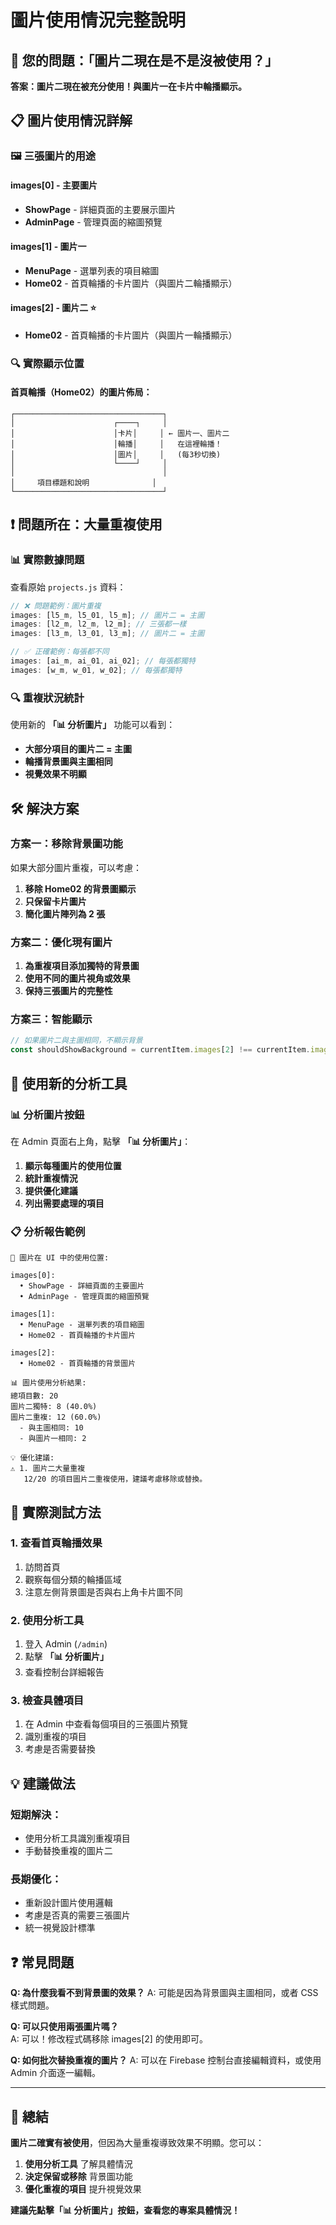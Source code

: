# 圖片使用情況完整說明

## 🎯 您的問題：「圖片二現在是不是沒被使用？」

**答案：圖片二現在被充分使用！與圖片一在卡片中輪播顯示。**

## 📋 圖片使用情況詳解

### 🖼️ 三張圖片的用途

#### **images[0] - 主要圖片**

- **ShowPage** - 詳細頁面的主要展示圖片
- **AdminPage** - 管理頁面的縮圖預覽

#### **images[1] - 圖片一**

- **MenuPage** - 選單列表的項目縮圖
- **Home02** - 首頁輪播的卡片圖片（與圖片二輪播顯示）

#### **images[2] - 圖片二** ⭐

- **Home02** - 首頁輪播的卡片圖片（與圖片一輪播顯示）

### 🔍 實際顯示位置

#### 首頁輪播（Home02）的圖片佈局：

```
┌─────────────────────────────────┐
│                      ┌────┐     │
│                      │卡片│     │ ← 圖片一、圖片二
│                      │輪播│     │   在這裡輪播！
│                      │圖片│     │   (每3秒切換)
│                      └────┘     │
│                                 │
│     項目標題和說明              │
└─────────────────────────────────┘
```

## ❗ 問題所在：大量重複使用

### 📊 實際數據問題

查看原始 `projects.js` 資料：

```javascript
// ❌ 問題範例：圖片重複
images: [l5_m, l5_01, l5_m]; // 圖片二 = 主圖
images: [l2_m, l2_m, l2_m]; // 三張都一樣
images: [l3_m, l3_01, l3_m]; // 圖片二 = 主圖

// ✅ 正確範例：每張都不同
images: [ai_m, ai_01, ai_02]; // 每張都獨特
images: [w_m, w_01, w_02]; // 每張都獨特
```

### 🔍 重複狀況統計

使用新的 **「📊 分析圖片」** 功能可以看到：

- **大部分項目的圖片二 = 主圖**
- **輪播背景圖與主圖相同**
- **視覺效果不明顯**

## 🛠️ 解決方案

### 方案一：移除背景圖功能

如果大部分圖片重複，可以考慮：

1. **移除 Home02 的背景圖顯示**
2. **只保留卡片圖片**
3. **簡化圖片陣列為 2 張**

### 方案二：優化現有圖片

1. **為重複項目添加獨特的背景圖**
2. **使用不同的圖片視角或效果**
3. **保持三張圖片的完整性**

### 方案三：智能顯示

```javascript
// 如果圖片二與主圖相同，不顯示背景
const shouldShowBackground = currentItem.images[2] !== currentItem.images[0];
```

## 🔧 使用新的分析工具

### 📊 分析圖片按鈕

在 Admin 頁面右上角，點擊 **「📊 分析圖片」**：

1. **顯示每種圖片的使用位置**
2. **統計重複情況**
3. **提供優化建議**
4. **列出需要處理的項目**

### 📋 分析報告範例

```
📍 圖片在 UI 中的使用位置:

images[0]:
  • ShowPage - 詳細頁面的主要圖片
  • AdminPage - 管理頁面的縮圖預覽

images[1]:
  • MenuPage - 選單列表的項目縮圖
  • Home02 - 首頁輪播的卡片圖片

images[2]:
  • Home02 - 首頁輪播的背景圖片

📊 圖片使用分析結果:
總項目數: 20
圖片二獨特: 8 (40.0%)
圖片二重複: 12 (60.0%)
  - 與主圖相同: 10
  - 與圖片一相同: 2

💡 優化建議:
⚠️ 1. 圖片二大量重複
   12/20 的項目圖片二重複使用，建議考慮移除或替換。
```

## 📱 實際測試方法

### 1. 查看首頁輪播效果

1. 訪問首頁
2. 觀察每個分類的輪播區域
3. 注意左側背景圖是否與右上角卡片圖不同

### 2. 使用分析工具

1. 登入 Admin (`/admin`)
2. 點擊 **「📊 分析圖片」**
3. 查看控制台詳細報告

### 3. 檢查具體項目

1. 在 Admin 中查看每個項目的三張圖片預覽
2. 識別重複的項目
3. 考慮是否需要替換

## 💡 建議做法

### 短期解決：

- 使用分析工具識別重複項目
- 手動替換重複的圖片二

### 長期優化：

- 重新設計圖片使用邏輯
- 考慮是否真的需要三張圖片
- 統一視覺設計標準

## ❓ 常見問題

**Q: 為什麼我看不到背景圖的效果？**
A: 可能是因為背景圖與主圖相同，或者 CSS 樣式問題。

**Q: 可以只使用兩張圖片嗎？**  
A: 可以！修改程式碼移除 images[2] 的使用即可。

**Q: 如何批次替換重複的圖片？**
A: 可以在 Firebase 控制台直接編輯資料，或使用 Admin 介面逐一編輯。

---

## 🎯 總結

**圖片二確實有被使用**，但因為大量重複導致效果不明顯。您可以：

1. **使用分析工具** 了解具體情況
2. **決定保留或移除** 背景圖功能
3. **優化重複的項目** 提升視覺效果

**建議先點擊「📊 分析圖片」按鈕，查看您的專案具體情況！**

